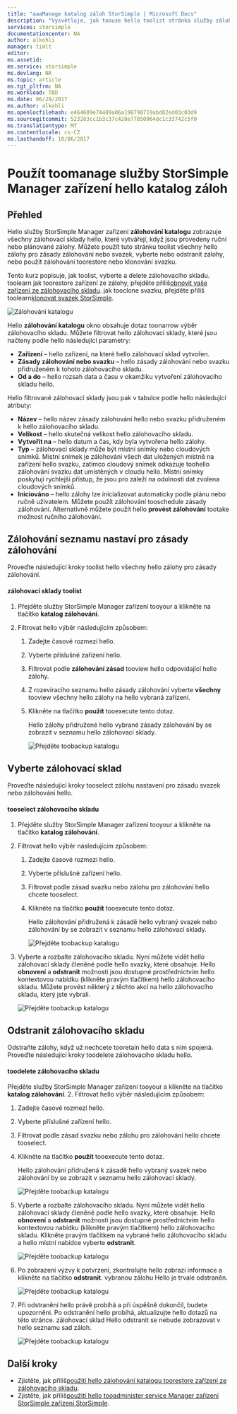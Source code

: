 ```yaml
---
title: "aaaManage katalog záloh StorSimple | Microsoft Docs"
description: "Vysvětluje, jak toouse hello toolist stránka služby zálohování katalogu Správce zařízení StorSimple, vyberte a odstranit zálohovací sklady."
services: storsimple
documentationcenter: NA
author: alkohli
manager: timlt
editor: 
ms.assetid: 
ms.service: storsimple
ms.devlang: NA
ms.topic: article
ms.tgt_pltfrm: NA
ms.workload: TBD
ms.date: 06/29/2017
ms.author: alkohli
ms.openlocfilehash: e464609e74409a06a198790719abd82ed03c03d9
ms.sourcegitcommit: 523283cc1b3c37c428e77850964dc1c33742c5f0
ms.translationtype: MT
ms.contentlocale: cs-CZ
ms.lasthandoff: 10/06/2017
---
```

# <a name="use-hello-storsimple-device-manager-service-toomanage-your-backup-catalog"></a>Použít toomanage služby StorSimple Manager zařízení hello katalog záloh
## <a name="overview"></a>Přehled
Hello služby StorSimple Manager zařízení **zálohování katalogu** zobrazuje všechny zálohovací sklady hello, které vytvářejí, když jsou provedeny ruční nebo plánované zálohy. Můžete použít tuto stránku toolist všechny hello zálohy pro zásady zálohování nebo svazek, vyberte nebo odstranit zálohy, nebo použít zálohování toorestore nebo klonování svazku.

Tento kurz popisuje, jak toolist, vyberte a delete zálohovacího skladu. toolearn jak toorestore zařízení ze zálohy, přejděte příliš[obnovit vaše zařízení ze zálohovacího skladu](storsimple-8000-restore-from-backup-set-u2.md). jak tooclone svazku, přejděte příliš toolearn[klonovat svazek StorSimple](storsimple-8000-clone-volume-u2.md).

![Zálohování katalogu](./media/storsimple-8000-manage-backup-catalog/bucatalog.png) 

Hello **zálohování katalogu** okno obsahuje dotaz toonarrow výběr zálohovacího skladu. Můžete filtrovat hello zálohovací sklady, které jsou načteny podle hello následující parametry:

* **Zařízení** – hello zařízení, na které hello zálohovací sklad vytvořen.
* **Zásady zálohování nebo svazku** – hello zásady zálohování nebo svazku přidruženém k tohoto zálohovacího skladu.
* **Od a do** – hello rozsah data a času v okamžiku vytvoření zálohovacího skladu hello.

Hello filtrované zálohovací sklady jsou pak v tabulce podle hello následující atributy:

* **Název** – hello název zásady zálohování hello nebo svazku přidruženém k hello zálohovacího skladu.
* **Velikost** – hello skutečná velikost hello zálohovacího skladu.
* **Vytvořit na** – hello datum a čas, kdy byla vytvořena hello zálohy. 
* **Typ** – zálohovací sklady může být místní snímky nebo cloudových snímků. Místní snímek je zálohování všech dat uložených místně na zařízení hello svazku, zatímco cloudový snímek odkazuje toohello zálohování svazku dat umístěných v cloudu hello. Místní snímky poskytují rychlejší přístup, že jsou pro záleží na odolnosti dat zvolena cloudových snímků.
* **Iniciováno** – hello zálohy lze inicializovat automaticky podle plánu nebo ručně uživatelem. Můžete použít zálohování tooschedule zásady zálohování. Alternativně můžete použít hello **provést zálohování** tootake možnost ručního zálohování.

## <a name="list-backup-sets-for-a-backup-policy"></a>Zálohování seznamu nastaví pro zásady zálohování
Proveďte následující kroky toolist hello všechny hello zálohy pro zásady zálohování.

#### <a name="toolist-backup-sets"></a>zálohovací sklady toolist
1. Přejděte služby StorSimple Manager zařízení tooyour a klikněte na tlačítko **katalog zálohování**.

2. Filtrovat hello výběr následujícím způsobem:
   
   1. Zadejte časové rozmezí hello.
   2. Vyberte příslušné zařízení hello.
   3. Filtrovat podle **zálohování zásad** tooview hello odpovídající hello zálohy.
   3. Z rozevíracího seznamu hello zásady zálohování vyberte **všechny** tooview všechny hello zálohy na hello vybraná zařízení.
   4. Klikněte na tlačítko **použít** tooexecute tento dotaz.
      
      Hello zálohy přidružené hello vybrané zásady zálohování by se zobrazit v seznamu hello zálohovací sklady.

      ![Přejděte toobackup katalogu](./media/storsimple-8000-manage-backup-catalog/bucatalog1.png)

## <a name="select-a-backup-set"></a>Vyberte zálohovací sklad
Proveďte následující kroky tooselect zálohu nastavení pro zásadu svazek nebo zálohování hello.

#### <a name="tooselect-a-backup-set"></a>tooselect zálohovacího skladu
1. Přejděte služby StorSimple Manager zařízení tooyour a klikněte na tlačítko **katalog zálohování**.
2. Filtrovat hello výběr následujícím způsobem:
   
   1. Zadejte časové rozmezí hello. 
   2. Vyberte příslušné zařízení hello. 
   3. Filtrovat podle zásad svazku nebo zálohu pro zálohování hello chcete tooselect.
   4. Klikněte na tlačítko **použít** tooexecute tento dotaz.
      
      Hello zálohování přidružená k zásadě hello vybraný svazek nebo zálohování by se zobrazit v seznamu hello zálohovací sklady.

      ![Přejděte toobackup katalogu](./media/storsimple-8000-manage-backup-catalog/bucatalog1.png)

3. Vyberte a rozbalte zálohovacího skladu. Nyní můžete vidět hello zálohovací sklady členěné podle hello svazky, které obsahuje. Hello **obnovení** a **odstranit** možnosti jsou dostupné prostřednictvím hello kontextovou nabídku (klikněte pravým tlačítkem) hello zálohovacího skladu. Můžete provést některý z těchto akcí na hello zálohovacího skladu, který jste vybrali.

    ![Přejděte toobackup katalogu](./media/storsimple-8000-manage-backup-catalog/bucatalog2.png)

## <a name="delete-a-backup-set"></a>Odstranit zálohovacího skladu
Odstraňte zálohy, když už nechcete tooretain hello data s ním spojená. Proveďte následující kroky toodelete zálohovacího skladu hello.

#### <a name="toodelete-a-backup-set"></a>toodelete zálohovacího skladu
 Přejděte služby StorSimple Manager zařízení tooyour a klikněte na tlačítko **katalog zálohování**.
2. Filtrovat hello výběr následujícím způsobem:
   
   1. Zadejte časové rozmezí hello. 
   2. Vyberte příslušné zařízení hello. 
   3. Filtrovat podle zásad svazku nebo zálohu pro zálohování hello chcete tooselect.
   4. Klikněte na tlačítko **použít** tooexecute tento dotaz.
      
      Hello zálohování přidružená k zásadě hello vybraný svazek nebo zálohování by se zobrazit v seznamu hello zálohovací sklady.

      ![Přejděte toobackup katalogu](./media/storsimple-8000-manage-backup-catalog/bucatalog1.png)

3. Vyberte a rozbalte zálohovacího skladu. Nyní můžete vidět hello zálohovací sklady členěné podle hello svazky, které obsahuje. Hello **obnovení** a **odstranit** možnosti jsou dostupné prostřednictvím hello kontextovou nabídku (klikněte pravým tlačítkem) hello zálohovacího skladu. Klikněte pravým tlačítkem na vybrané hello zálohovacího skladu a hello místní nabídce vyberte **odstranit**.

    ![Přejděte toobackup katalogu](./media/storsimple-8000-manage-backup-catalog/bucatalog3.png)

4. Po zobrazení výzvy k potvrzení, zkontrolujte hello zobrazí informace a klikněte na tlačítko **odstranit**. vybranou zálohu Hello je trvale odstraněn.

    ![Přejděte toobackup katalogu](./media/storsimple-8000-manage-backup-catalog/bucatalog4.png)  

5. Při odstranění hello právě probíhá a při úspěšně dokončil, budete upozorněni. Po odstranění hello probíhá, aktualizujte hello dotazů na této stránce. zálohovací sklad Hello odstranit se nebude zobrazovat v hello seznamu sad záloh.

    ![Přejděte toobackup katalogu](./media/storsimple-8000-manage-backup-catalog/bucatalog7.png)

## <a name="next-steps"></a>Další kroky
* Zjistěte, jak příliš[použití hello zálohování katalogu toorestore zařízení ze zálohovacího skladu](storsimple-8000-restore-from-backup-set-u2.md).
* Zjistěte, jak příliš[použití hello tooadminister service Manager zařízení StorSimple zařízení StorSimple](storsimple-8000-manager-service-administration.md).

